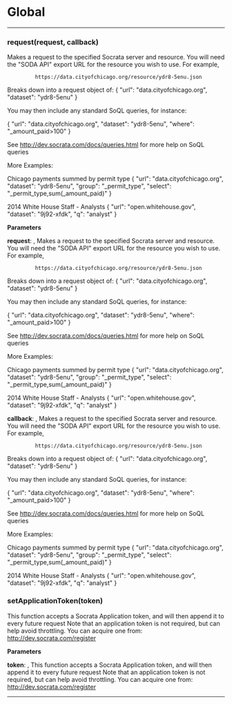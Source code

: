 # Global





* * *

### request(request, callback) 

Makes a request to the specified Socrata server and resource. You will need the "SODA API" export URL for the resourceyou wish to use. For example,             https://data.cityofchicago.org/resource/ydr8-5enu.jsonBreaks down into a request object of:{     "url": "data.cityofchicago.org",     "dataset": "ydr8-5enu"}You may then include any standard SoQL queries, for instance:{     "url": "data.cityofchicago.org",     "dataset": "ydr8-5enu",     "where": "_amount_paid>100"}See http://dev.socrata.com/docs/queries.html for more help on SoQL queriesMore Examples:Chicago payments summed by permit type{     "url": "data.cityofchicago.org",     "dataset": "ydr8-5enu",      "group": "_permit_type",      "select": "_permit_type,sum(_amount_paid)" } 2014 White House Staff - Analysts {     "url": "open.whitehouse.gov",     "dataset": "9j92-xfdk",     "q": "analyst" }

**Parameters**

**request**: , Makes a request to the specified Socrata server and resource. You will need the "SODA API" export URL for the resourceyou wish to use. For example,             https://data.cityofchicago.org/resource/ydr8-5enu.jsonBreaks down into a request object of:{     "url": "data.cityofchicago.org",     "dataset": "ydr8-5enu"}You may then include any standard SoQL queries, for instance:{     "url": "data.cityofchicago.org",     "dataset": "ydr8-5enu",     "where": "_amount_paid>100"}See http://dev.socrata.com/docs/queries.html for more help on SoQL queriesMore Examples:Chicago payments summed by permit type{     "url": "data.cityofchicago.org",     "dataset": "ydr8-5enu",      "group": "_permit_type",      "select": "_permit_type,sum(_amount_paid)" } 2014 White House Staff - Analysts {     "url": "open.whitehouse.gov",     "dataset": "9j92-xfdk",     "q": "analyst" }

**callback**: , Makes a request to the specified Socrata server and resource. You will need the "SODA API" export URL for the resourceyou wish to use. For example,             https://data.cityofchicago.org/resource/ydr8-5enu.jsonBreaks down into a request object of:{     "url": "data.cityofchicago.org",     "dataset": "ydr8-5enu"}You may then include any standard SoQL queries, for instance:{     "url": "data.cityofchicago.org",     "dataset": "ydr8-5enu",     "where": "_amount_paid>100"}See http://dev.socrata.com/docs/queries.html for more help on SoQL queriesMore Examples:Chicago payments summed by permit type{     "url": "data.cityofchicago.org",     "dataset": "ydr8-5enu",      "group": "_permit_type",      "select": "_permit_type,sum(_amount_paid)" } 2014 White House Staff - Analysts {     "url": "open.whitehouse.gov",     "dataset": "9j92-xfdk",     "q": "analyst" }



### setApplicationToken(token) 

This function accepts a Socrata Application token, and will then append it to every future requestNote that an application token is not required, but can help avoid throttling. You can acquire onefrom: http://dev.socrata.com/register

**Parameters**

**token**: , This function accepts a Socrata Application token, and will then append it to every future requestNote that an application token is not required, but can help avoid throttling. You can acquire onefrom: http://dev.socrata.com/register




* * *










